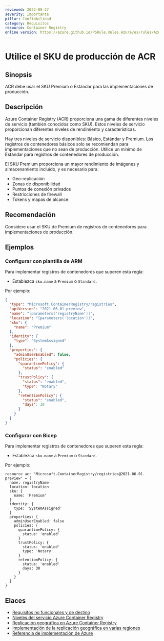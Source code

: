 ```yaml
---
reviewed: 2022-09-27
severity: Importante
pillar: Confiabilidad
category: Requisitos
resource: Container Registry
online version: https://azure.github.io/PSRule.Rules.Azure/es/rules/Azure.ACR.MinSku/
---
```


# Utilice el SKU de producción de ACR

## Sinopsis

ACR debe usar el SKU Premium o Estándar para las implementaciones de producción.

## Descripción

Azure Container Registry (ACR) proporciona una gama de diferentes niveles de servicio (también conocidos como SKU).
Estos niveles de servicio proporcionan diferentes niveles de rendimiento y características.

Hay tres niveles de servicio disponibles: Básico, Estándar y Premium.
Los registros de contenedores básicos solo se recomiendan para implementaciones que no sean de producción.
Utilice un mínimo de Estándar para registros de contenedores de producción.

El SKU Premium proporciona un mayor rendimiento de imágenes y almacenamiento incluido, y es necesario para:

- Geo-replicación
- Zonas de disponibilidad
- Puntos de conexión privados
- Restricciones de firewall
- Tokens y mapas de alcance

## Recomendación

Considere usar el SKU de Premium de registros de contenedores para implementaciones de producción.

## Ejemplos

### Configurar con plantilla de ARM

Para implementar registros de contenedores que superen esta regla:

- Establezca `sku.name` a `Premium` o `Standard`.

Por ejemplo:

```json
{
  "type": "Microsoft.ContainerRegistry/registries",
  "apiVersion": "2021-06-01-preview",
  "name": "[parameters('registryName')]",
  "location": "[parameters('location')]",
  "sku": {
    "name": "Premium"
  },
  "identity": {
    "type": "SystemAssigned"
  },
  "properties": {
    "adminUserEnabled": false,
    "policies": {
      "quarantinePolicy": {
        "status": "enabled"
      },
      "trustPolicy": {
        "status": "enabled",
        "type": "Notary"
      },
      "retentionPolicy": {
        "status": "enabled",
        "days": 30
      }
    }
  }
}
```

### Configurar con Bicep

Para implementar registros de contenedores que superen esta regla:

- Establezca `sku.name` a `Premium` o `Standard`.

Por ejemplo:

```bicep
resource acr 'Microsoft.ContainerRegistry/registries@2021-06-01-preview' = {
  name: registryName
  location: location
  sku: {
    name: 'Premium'
  }
  identity: {
    type: 'SystemAssigned'
  }
  properties: {
    adminUserEnabled: false
    policies: {
      quarantinePolicy: {
        status: 'enabled'
      }
      trustPolicy: {
        status: 'enabled'
        type: 'Notary'
      }
      retentionPolicy: {
        status: 'enabled'
        days: 30
      }
    }
  }
}
```

## Elaces

- [Requisitos no funcionales y de destino](https://learn.microsoft.com/azure/architecture/framework/resiliency/design-requirements)
- [Niveles del servicio Azure Container Registry](https://docs.microsoft.com/azure/container-registry/container-registry-skus)
- [Replicación geográfica en Azure Container Registry](https://docs.microsoft.com/azure/container-registry/container-registry-geo-replication)
- [Implementación de la replicación geográfica en varias regiones](https://docs.microsoft.com/azure/container-registry/container-registry-best-practices#geo-replicate-multi-region-deployments)
- [Referencia de implementación de Azure](https://learn.microsoft.com/azure/templates/microsoft.containerregistry/registries)
